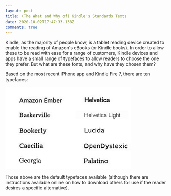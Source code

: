 ```yaml
---
layout: post
title: (The What and Why of) Kindle's Standards Texts
date: 2020-10-02T17:47:33.138Z
comments: true
---
```

Kindle, as the majority of people know, is a tablet reading device created to enable the reading of Amazon's eBooks (or Kindle books). In order to allow these to be read with ease for a range of customers, Kindle devices and apps have a small range of typefaces to allow readers to choose the one they prefer. But what are these fonts, and why have they chosen them?



Based on the most recent iPhone app and Kindle Fire 7, there are ten typefaces:

![](../uploads/article2-known-kindlefonts.jpg "(Known) Kindle Fonts")

Those above are the default typefaces available (although there are instructions available online on how to download others for use if the reader desires a specific alternative).